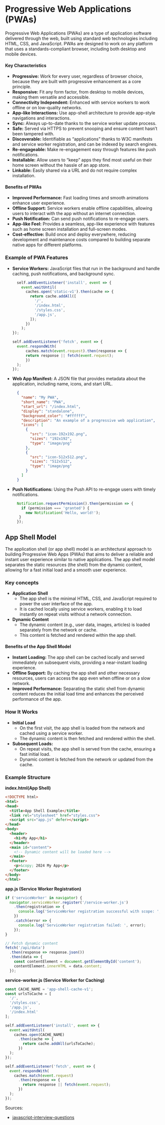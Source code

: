 # Progressive Web Applications (PWAs)
Progressive Web Applications (PWAs) are a type of application software delivered through the web, built using standard
web technologies including HTML, CSS, and JavaScript. PWAs are designed to work on any platform that uses a 
standards-compliant browser, including both desktop and mobile devices.

#### Key Characteristics
* **Progressive:** Work for every user, regardless of browser choice, because they are built with progressive enhancement 
  as a core principle.
* **Responsive:** Fit any form factor, from desktop to mobile devices, making them versatile and accessible.
* **Connectivity Independent:** Enhanced with service workers to work offline or on low-quality networks.
* **App-like Interactions:** Use app-shell architecture to provide app-style navigations and interactions.
* **Sync:** Always up-to-date thanks to the service worker update process.
* **Safe:** Served via HTTPS to prevent snooping and ensure content hasn’t been tampered with.
* **Discoverable:** Identifiable as “applications” thanks to W3C manifests and service worker registration, and can be
  indexed by search engines.
* **Re-engageable:** Make re-engagement easy through features like push notifications.
* **Installable:** Allow users to “keep” apps they find most useful on their home screen without the hassle of an app
  store.
* **Linkable:** Easily shared via a URL and do not require complex installation.

#### Benefits of PWAs
* **Improved Performance:** Fast loading times and smooth animations enhance user experience.
* **Offline Support:** Service workers enable offline capabilities, allowing users to interact with the app without an
  internet connection.
* **Push Notification:** Can send push notifications to re-engage users.
* **App-like Feel:** Provides a seamless, app-like experience with features such as home screen installation and 
  full-screen modes.
* **Cost-effective:** Build once and deploy everywhere, reducing development and maintenance costs compared to building
  separate native apps for different platforms.

### Example of PWA Features
* **Service Workers:** JavaScript files that run in the background and handle caching, push notifications, and background 
  sync.
  ```js
    self.addEventListener('install', event => {
      event.waitUntil(
        caches.open('static-v1').then(cache => {
          return cache.addAll([
            '/',
            '/index.html',
            '/styles.css',
            '/app.js',
          ]);
        })
      );
  });

  self.addEventListener('fetch', event => {
    event.respondWith(
        caches.match(event.request).then(response => {
        return response || fetch(event.request);
        })
    );
  });
  ```
* **Web App Manifest:** A JSON file that provides metadata about the application, including name, icons, and start URL.
  ```json
    {
      "name": "My PWA",
      "short_name": "PWA",
      "start_url": "/index.html",
      "display": "standalone",
      "background_color": "#ffffff",
      "description": "An example of a progressive web application",
      "icons": [
        {
          "src": "icon-192x192.png",
          "sizes": "192x192",
          "type": "image/png"
        },
        {
          "src": "icon-512x512.png",
          "sizes": "512x512",
          "type": "image/png"
        }
      ]
    }
  ```
* **Push Notifications:** Using the Push API to re-engage users with timely notifications.
  ```js
    Notification.requestPermission().then(permission => {
      if (permission === 'granted') {
        new Notification('Hello, world!');
     }
    });
  ```

## App Shell Model
The application shell (or app shell) model is an architectural approach to building Progressive Web Apps (PWAs) that 
aims to deliver a reliable and instant user experience similar to native applications. The app shell model separates the 
static resources (the shell) from the dynamic content, allowing for a fast initial load and a smooth user experience.
### Key concepts
* **Application Shell**
  * The app shell is the minimal HTML, CSS, and JavaScript required to power the user interface of the app.
  * It is cached locally using service workers, enabling it to load instantly on repeat visits without a network connection.
* **Dynamic Content**
  * The dynamic content (e.g., user data, images, articles) is loaded separately from the network or cache.
  * This content is fetched and rendered within the app shell.
#### Benefits of the App Shell Model
* **Instant Loading:** The app shell can be cached locally and served immediately on subsequent visits, providing a 
  near-instant loading experience.
* **Offline Support:** By caching the app shell and other necessary resources, users can access the app even when 
  offline or on a slow network.
* **Improved Performance:** Separating the static shell from dynamic content reduces the initial load time and enhances 
  the perceived performance of the app.

### How It Works
* **Initial Load**
  * On the first visit, the app shell is loaded from the network and cached using a service worker.
  * The dynamic content is then fetched and rendered within the shell.
* **Subsequent Loads:** 
  * On repeat visits, the app shell is served from the cache, ensuring a fast initial load.
  * Dynamic content is fetched from the network or updated from the cache.

### Example Structure
**index.html(App Shell)**
```html
<!DOCTYPE html>
<html>
<head>
  <title>App Shell Example</title>
  <link rel="stylesheet" href="styles.css">
  <script src="app.js" defer></script>
</head>
<body>
  <header>
    <h1>My App</h1>
  </header>
  <main id="content">
    <!-- Dynamic content will be loaded here -->
  </main>
  <footer>
    <p>&copy; 2024 My App</p>
  </footer>
</body>
</html>
```
**app.js (Service Worker Registration)**
```js
if ('serviceWorker' in navigator) {
  navigator.serviceWorker.register('/service-worker.js')
    .then(registration => {
      console.log('ServiceWorker registration successful with scope: ', registration.scope);
    })
    .catch(error => {
      console.log('ServiceWorker registration failed: ', error);
    });
}

// Fetch dynamic content
fetch('/api/data')
  .then(response => response.json())
  .then(data => {
    const contentElement = document.getElementById('content');
    contentElement.innerHTML = data.content;
  });
```
**service-worker.js (Service Worker for Caching)**
```js
const CACHE_NAME = 'app-shell-cache-v1';
const urlsToCache = [
  '/',
  '/styles.css',
  '/app.js',
  '/index.html'
];

self.addEventListener('install', event => {
  event.waitUntil(
    caches.open(CACHE_NAME)
      .then(cache => {
        return cache.addAll(urlsToCache);
      })
  );
});

self.addEventListener('fetch', event => {
  event.respondWith(
    caches.match(event.request)
      .then(response => {
        return response || fetch(event.request);
      })
  );
});
```

Sources:
* [javascript-interview-questions](https://github.com/sudheerj/javascript-interview-questions)